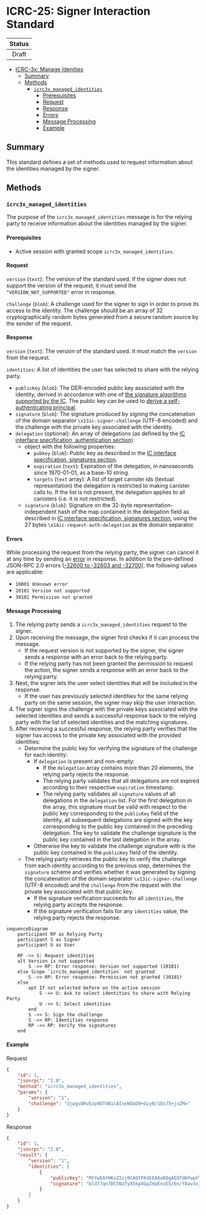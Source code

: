 # ICRC-25: Signer Interaction Standard

| Status |
| :----: |
| Draft  |

<!-- TOC -->

- [ICRC-3x: Manage Idenities](#icrc-3x-managed-identities)
  - [Summary](#summary)
  - [Methods](#methods)
    - [`icrc3x_managed_identities`](#icrc3x_managed_identities)
      - [Prerequisites](#prerequisites-2)
      - [Request](#request-2)
      - [Response](#response-2)
      - [Errors](#errors-2)
      - [Message Processing](#message-processing-2)
      - [Example](#example-2)

## Summary

This standard defines a set of methods used to request information about the identities managed by the signer.

## Methods

### `icrc3x_managed_identities`

The purpose of the `icrc3x_managed_identities` message is for the relying party to receive information about the identities managed by the signer.

#### Prerequisites

* Active session with granted scope `icrc3x_managed_identities`.

#### Request

`version` (`text`): The version of the standard used. If the signer does not support the version of the request, it must send the `"VERSION_NOT_SUPPORTED"` error in response.

`challenge` (`blob`): A challenge used for the signer to sign in order to prove its access to the identity. The challenge should be an array of 32 cryptographically random bytes generated from a secure random source by the sender of the request.

#### Response

`version` (`text`): The version of the standard used. It must match the `version` from the request.

`identities`: A list of identities the user has selected to share with the relying party.
- `publicKey` (`blob`): The DER-encoded public key associated with the identity, derived in accordance with one of [the signature algorithms supported by the IC](https://internetcomputer.org/docs/current/references/ic-interface-spec/#signatures). The public key can be used to [derive a self-authenticating principal](https://internetcomputer.org/docs/current/references/ic-interface-spec/#principal).
- `signature` (`blob`): The signature produced by signing the concatenation of the domain separator `\x13ic-signer-challenge` (UTF-8 encoded) and the challenge with the private key associated with the identity.
- `delegation` (optional): An array of delegations (as defined by the [IC interface specification, authentication section](https://internetcomputer.org/docs/current/references/ic-interface-spec/#authentication)):
  - object with the following properties:
    - `pubkey` (`blob`): Public key as described in the [IC interface specification, signatures section](https://internetcomputer.org/docs/current/references/ic-interface-spec/#signatures).
    - `expiration` (`text`): Expiration of the delegation, in nanoseconds since 1970-01-01, as a base-10 string.
    - `targets` (`text` array): A list of target canister ids (textual representation) the delegation is restricted to making canister calls to. If the list is not present, the delegation applies to all canisters (i.e. it is not restricted).
  - `signature` (`blob`): Signature on the 32-byte representation-independent hash of the map contained in the delegation field as described in [IC interface specification, signatures section](https://internetcomputer.org/docs/current/references/ic-interface-spec/#signatures), using the 27 bytes `\x1Aic-request-auth-delegation` as the domain separator. 

#### Errors

While processing the request from the relying party, the signer can cancel it at any time by sending an [error](#errors) in response. In addition to the pre-defined JSON-RPC 2.0 errors ([-32600 to -32603 and -32700](https://www.jsonrpc.org/specification#error_object)), the following values are applicable:
- `10001 Unknown error`
- `20101 Version not supported`
- `30101 Permission not granted`

#### Message Processing

1. The relying party sends a `icrc3x_managed_identities` request to the signer.
2. Upon receiving the message, the signer first checks if it can process the message.
    - If the request version is not supported by the signer, the signer sends a response with an error back to the relying party.
    - If the relying party has not been granted the permission to request the action, the signer sends a response with an error back to the relying party.
3. Next, the signer lets the user select identities that will be included in the response.
    - If the user has previously selected identities for the same relying party on the same session, the signer may skip the user interaction.
4. The signer signs the challenge with the private keys associated with the selected identities and sends a successful response back to the relying party with the list of selected identities and the matching signatures.
5. After receiving a successful response, the relying party verifies that the signer has access to the private key associated with the provided identities:
    - Determine the public key for verifying the signature of the challenge for each identity:
      - If `delegation` is present and non-empty:
        - If the `delegation` array contains more than 20 elements, the relying party rejects the response.
        - The relying party validates that all delegations are not expired according to their respective `expiration` timestamp.
        - The relying party validates all `signature` values of all delegations in the `delegation` list. For the first delegation in the array, this signature must be valid with respect to the public key corresponding to the `publicKey` field of the identity, all subsequent delegations are signed with the key corresponding to the public key contained in the preceding delegation. The key to validate the challenge signature is the public key contained in the last delegation in the array.
      - Otherwise the key to validate the challenge signature with is the public key contained in the `publicKey` field of the identity.
    - The relying party retrieves the public key to verify the challenge from each identity according to the previous step, determines the `signature` scheme and verifies whether it was generated by signing the concatenation of the domain separator `\x13ic-signer-challenge` (UTF-8 encoded) and the `challenge` from the request with the private key associated with that public key.
        - If the signature verification succeeds for all `identities`, the relying party accepts the response.
        - If the signature verification fails for any `identities` value, the relying party rejects the response.

```mermaid
sequenceDiagram
    participant RP as Relying Party
    participant S as Signer
    participant U as User

    RP ->> S: Request identities
    alt Version is not supported
        S ->> RP: Error response: Version not supported (20101)
    else Scope `icrc3x_managed_identities` not granted
        S ->> RP: Error response: Permission not granted (30101)
    else
        opt If not selected before on the active session 
            S ->> U: Ask to select identities to share with Relying Party
            U ->> S: Select identities
        end
        S ->> S: Sign the challenge
        S ->> RP: Identities response
        RP ->> RP: Verify the signatures
    end
```

#### Example

Request
```json
{
    "id": 1,
    "jsonrpc": "2.0",
    "method": "icrc3x_managed_identities",
    "params": {
        "version": "1",
        "challenge": "UjwgsORvEzp98TmB1cAIseNOoD9+GLyN/1DzJ5+jxZM="
    }
}
```

Response
```json
{
    "id": 1,
    "jsonrpc": "2.0",
    "result": {
        "version": "1",
        "identities": [
            {
                "publicKey": "MFYwEAYHKoZIzj0CAQYFK4EEAAoDQgAEOTdHYwpFTr/oPXOfLQcteymk8AQE41VwPQ1W7Xpm0Zt1AY4+5aOnMAbAIjXEchxPuGbPWqPqwntXMPs3w4rOaA==",
                "signature": "bldf7qn7DC5NzTyX5kp4GpZHaEncE5/6n/Y8av3xjEwIVFAwmhyW0uM+WBXRTj4QbScot04dfaBXUOcSWF0IjQ=="
            }
        ]
    }
}
```
